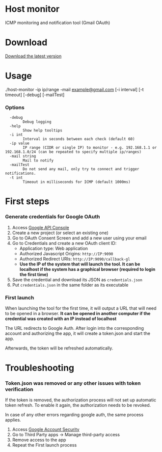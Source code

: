 # Host monitor
ICMP monitoring and notification tool (Gmail OAuth)

# Download
[Download the latest version](https://github.com/Phk13/host-monitor/releases)


# Usage
./host-monitor -ip ip/range -mail example@gmail.com [-i interval] [-t timeout] [-debug] [-mailTest]
### Options
```
  -debug
        Debug logging
  -help
        Show help tooltips
  -i int
        Interval in seconds between each check (default 60)
  -ip value
        IP range (CIDR or single IP) to monitor - e.g. 192.168.1.1 or 192.168.1.0/24 (can be repeated to specify multiple ip/ranges)
  -mail string
        Mail to notify
  -mailTest
        Do not send any mail, only try to connect and trigger notifications.
  -t int
        Timeout in milliseconds for ICMP (default 1000ms)
```

# First steps

### Generate credentials for Google OAuth
1. Access [Google API Console](https://console.developers.google.com/)
2. Create a new project (or select an existing one)
3. Go to OAuth Consent Screen and add a new user using your email
4. Go to Credentials and create a new OAuth client ID:
    -   Application type: Web application
    -   Authorized Javascript Origins: `http://IP:9090`
    -   Authorized Redirect URIs: `http://IP:9090/callback-gl`
    -   **Use the IP of the system that will launch the tool. It can be localhost if the system has a graphical browser (required to login the first time)**
5. Save the credential and download its JSON as `credentials.json`
6. Put `credentials.json` in the same folder as its executable

### First launch
When launching the tool for the first time, it will output a URL that will need to be opened in a browser. **It can be opened in another computer if the credential was created with an IP instead of localhost**

The URL redirects to Google Auth. After login into the corresponding account and authorizing the app, it will create a token.json and start the app.

Afterwards, the token will be refreshed automatically.

# Troubleshooting

### Token.json was removed or any other issues with token verification
If the token is removed, the authorization process will not set up automatic token refresh. To enable it again, the authorization needs to be revoked.

In case of any other errors regarding google auth, the same process applies.

1. Access [Google Account Security](https://myaccount.google.com/security)
2. Go to Third Party apps -> Manage third-party access
3. Remove access to the app
4. Repeat the First launch process 
